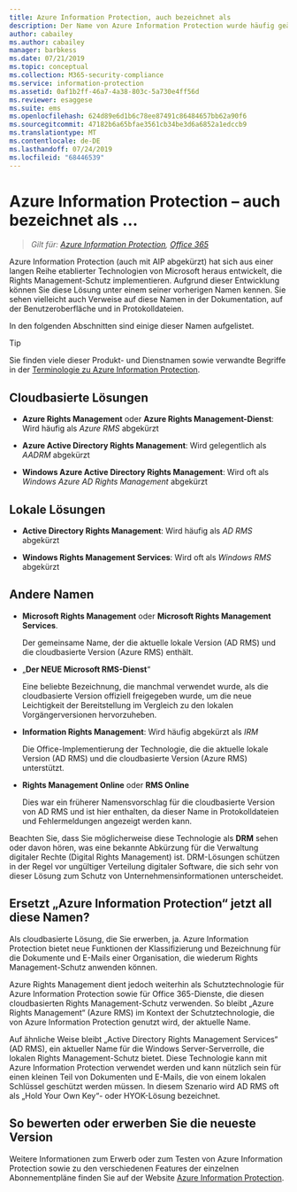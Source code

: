 ```yaml
---
title: Azure Information Protection, auch bezeichnet als
description: Der Name von Azure Information Protection wurde häufig geändert, und möglicherweise kennen Sie es unter einem früheren Namen.
author: cabailey
ms.author: cabailey
manager: barbkess
ms.date: 07/21/2019
ms.topic: conceptual
ms.collection: M365-security-compliance
ms.service: information-protection
ms.assetid: 0af1b2ff-46a7-4a38-803c-5a730e4ff56d
ms.reviewer: esaggese
ms.suite: ems
ms.openlocfilehash: 624d89e6d1b6c78ee87491c86484657bb62a90f6
ms.sourcegitcommit: 47182b6a65bfae3561cb34be3d6a6852a1edccb9
ms.translationtype: MT
ms.contentlocale: de-DE
ms.lasthandoff: 07/24/2019
ms.locfileid: "68446539"
---
```

# <a name="azure-information-protection---also-known-as-"></a>Azure Information Protection – auch bezeichnet als ...

>*Gilt für: [Azure Information Protection](https://azure.microsoft.com/pricing/details/information-protection), [Office 365](https://download.microsoft.com/download/E/C/F/ECF42E71-4EC0-48FF-AA00-577AC14D5B5C/Azure_Information_Protection_licensing_datasheet_EN-US.pdf)*

Azure Information Protection (auch mit AIP abgekürzt) hat sich aus einer langen Reihe etablierter Technologien von Microsoft heraus entwickelt, die Rights Management-Schutz implementieren. Aufgrund dieser Entwicklung können Sie diese Lösung unter einem seiner vorherigen Namen kennen. Sie sehen vielleicht auch Verweise auf diese Namen in der Dokumentation, auf der Benutzeroberfläche und in Protokolldateien. 

In den folgenden Abschnitten sind einige dieser Namen aufgelistet.

> [!TIP]
> Sie finden viele dieser Produkt- und Dienstnamen sowie verwandte Begriffe in der [Terminologie zu Azure Information Protection](./terminology.md).

## <a name="cloud-based-solutions"></a>Cloudbasierte Lösungen

- **Azure Rights Management** oder **Azure Rights Management-Dienst**: Wird häufig als *Azure RMS* abgekürzt

- **Azure Active Directory Rights Management**: Wird gelegentlich als *AADRM* abgekürzt

- **Windows Azure Active Directory Rights Management**: Wird oft als *Windows Azure AD Rights Management* abgekürzt

## <a name="on-premises-solutions"></a>Lokale Lösungen

- **Active Directory Rights Management**: Wird häufig als *AD RMS* abgekürzt

- **Windows Rights Management Services**: Wird oft als *Windows RMS* abgekürzt

## <a name="other-names"></a>Andere Namen

- **Microsoft Rights Management** oder **Microsoft Rights Management Services**.
    
    Der gemeinsame Name, der die aktuelle lokale Version (AD RMS) und die cloudbasierte Version (Azure RMS) enthält.

- „**Der NEUE Microsoft RMS-Dienst**“
    
    Eine beliebte Bezeichnung, die manchmal verwendet wurde, als die cloudbasierte Version offiziell freigegeben wurde, um die neue Leichtigkeit der Bereitstellung im Vergleich zu den lokalen Vorgängerversionen hervorzuheben.

- **Information Rights Management**: Wird häufig abgekürzt als *IRM*
    
    Die Office-Implementierung der Technologie, die die aktuelle lokale Version (AD RMS) und die cloudbasierte Version (Azure RMS) unterstützt. 

- **Rights Management Online** oder **RMS Online**
    
    Dies war ein früherer Namensvorschlag für die cloudbasierte Version von AD RMS und ist hier enthalten, da dieser Name in Protokolldateien und Fehlermeldungen angezeigt werden kann.

Beachten Sie, dass Sie möglicherweise diese Technologie als **DRM** sehen oder davon hören, was eine bekannte Abkürzung für die Verwaltung digitaler Rechte (Digital Rights Management) ist. DRM-Lösungen schützen in der Regel vor ungültiger Verteilung digitaler Software, die sich sehr von dieser Lösung zum Schutz von Unternehmensinformationen unterscheidet. 

## <a name="does-azure-information-protection-now-replace-all-these-names"></a>Ersetzt „Azure Information Protection“ jetzt all diese Namen?

Als cloudbasierte Lösung, die Sie erwerben, ja. Azure Information Protection bietet neue Funktionen der Klassifizierung und Bezeichnung für die Dokumente und E-Mails einer Organisation, die wiederum Rights Management-Schutz anwenden können. 

Azure Rights Management dient jedoch weiterhin als Schutztechnologie für Azure Information Protection sowie für Office 365-Dienste, die diesen cloudbasierten Rights Management-Schutz verwenden. So bleibt „Azure Rights Management“ (Azure RMS) im Kontext der Schutztechnologie, die von Azure Information Protection genutzt wird, der aktuelle Name.

Auf ähnliche Weise bleibt „Active Directory Rights Management Services“ (AD RMS), ein aktueller Name für die Windows Server-Serverrolle, die lokalen Rights Management-Schutz bietet. Diese Technologie kann mit Azure Information Protection verwendet werden und kann nützlich sein für einen kleinen Teil von Dokumenten und E-Mails, die von einem lokalen Schlüssel geschützt werden müssen. In diesem Szenario wird AD RMS oft als „Hold Your Own Key“- oder HYOK-Lösung bezeichnet.

## <a name="how-to-evaluate-or-purchase-the-latest-version"></a>So bewerten oder erwerben Sie die neueste Version

Weitere Informationen zum Erwerb oder zum Testen von Azure Information Protection sowie zu den verschiedenen Features der einzelnen Abonnementpläne finden Sie auf der Website [Azure Information Protection](https://www.microsoft.com/cloud-platform/azure-information-protection).
